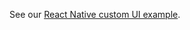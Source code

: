 See our [React Native custom UI example](https://github.com/okta/samples-js-react-native/tree/master/custom-sign-in).
